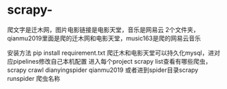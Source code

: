 # scrapy-
爬文字是迁木网，图片电影链接是电影天堂，音乐是网易云
2个文件夹，qianmu2019里面是爬的迁木网和电影天堂，music163是爬的网易云音乐


安装方法 pip install requirement.txt
爬迁木和电影天堂可以持久化mysql，进对应pipelines修改自己本机配置
进入每个project scrapy list查看有哪些爬虫，
scrapy crawl dianyingspider  qianmu2019
或者进到spider目录scrapy runspider 爬虫名称
